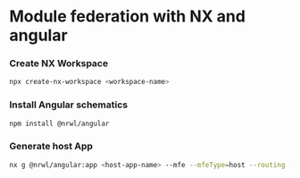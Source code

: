 # Module federation with NX and angular

### Create NX Workspace

```bash
npx create-nx-workspace <workspace-name>
```

### Install Angular schematics

```bash
npm install @nrwl/angular
```

### Generate host App

```bash
nx g @nrwl/angular:app <host-app-name> --mfe --mfeType=host --routing --style=scss
```
